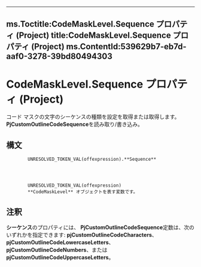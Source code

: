 

---
ms.Toctitle:CodeMaskLevel.Sequence プロパティ (Project)
title:CodeMaskLevel.Sequence プロパティ (Project)
ms.ContentId:539629b7-eb7d-aaf0-3278-39bd80494303
---
# CodeMaskLevel.Sequence プロパティ (Project)




コード マスクの文字のシーケンスの種類を設定を取得または取得します。 **PjCustomOutlineCodeSequence**を読み取り/書き込み。

## 構文

            UNRESOLVED_TOKEN_VAL(offexpression).**Sequence**




            UNRESOLVED_TOKEN_VAL(offexpression)
            **CodeMaskLevel** オブジェクトを表す変数です。



## 注釈
**シーケンス**のプロパティには、 **PjCustomOutlineCodeSequence**定数は、次のいずれかを指定できます: **pjCustomOutlineCodeCharacters**、 **pjCustomOutlineCodeLowercaseLetters**、 **pjCustomOutlineCodeNumbers**、または**pjCustomOutlineCodeUppercaseLetters**。




